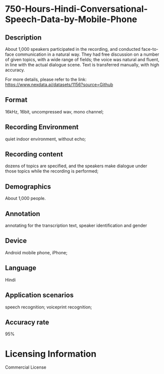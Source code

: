 # 750-Hours-Hindi-Conversational-Speech-Data-by-Mobile-Phone


## Description
About 1,000 speakers participated in the recording, and conducted face-to-face communication in a natural way. They had free discussion on a number of given topics, with a wide range of fields; the voice was natural and fluent, in line with the actual dialogue scene. Text is transferred manually, with high accuracy.

For more details, please refer to the link: https://www.nexdata.ai/datasets/1156?source=Github


## Format
16kHz, 16bit, uncompressed wav, mono channel;

## Recording Environment
quiet indoor environment, without echo;

## Recording content
dozens of topics are specified, and the speakers make dialogue under those topics while the recording is performed;

## Demographics
About 1,000 people.

## Annotation
annotating for the transcription text, speaker identification and gender

## Device
Android mobile phone, iPhone;

## Language
Hindi

## Application scenarios
speech recognition; voiceprint recognition;

## Accuracy rate
95%

# Licensing Information
Commercial License
